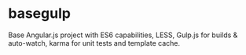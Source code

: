basegulp
========

Base Angular.js project with ES6 capabilities, LESS, Gulp.js for builds &amp; auto-watch, karma for unit tests and template cache.
